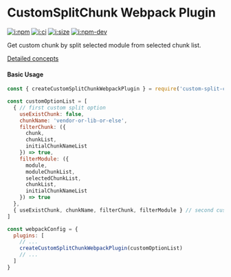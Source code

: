# CustomSplitChunk Webpack Plugin

[![i:npm]][l:npm]
[![i:ci]][l:ci]
[![i:size]][l:size]
[![i:npm-dev]][l:npm]

Get custom chunk by split selected module from selected chunk list.

[i:npm]: https://img.shields.io/npm/v/custom-split-chunk-webpack-plugin?colorB=blue
[i:npm-dev]: https://img.shields.io/npm/v/custom-split-chunk-webpack-plugin/dev
[l:npm]: https://npm.im/custom-split-chunk-webpack-plugin
[i:ci]: https://img.shields.io/github/workflow/status/mockingbot/custom-split-chunk-webpack-plugin/ci-test
[l:ci]: https://github.com/mockingbot/custom-split-chunk-webpack-plugin/actions?query=workflow:ci-test
[i:size]: https://packagephobia.now.sh/badge?p=custom-split-chunk-webpack-plugin
[l:size]: https://packagephobia.now.sh/result?p=custom-split-chunk-webpack-plugin

[//]: # (NON_PACKAGE_CONTENT)

[Detailed concepts](./CONCEPT.md)

#### Basic Usage 

```js
const { createCustomSplitChunkWebpackPlugin } = require('custom-split-chunk-webpack-plugin')

const customOptionList = [
  { // first custom split option
    useExistChunk: false,
    chunkName: 'vendor-or-lib-or-else',
    filterChunk: ({
      chunk,
      chunkList,
      initialChunkNameList
    }) => true,
    filterModule: ({
      module,
      moduleChunkList,
      selectedChunkList,
      chunkList,
      initialChunkNameList
    }) => true
  },
  { useExistChunk, chunkName, filterChunk, filterModule } // second custom split option
]

const webpackConfig = {
  plugins: [
    // ...
    createCustomSplitChunkWebpackPlugin(customOptionList)
    // ...
  ]
}
```
